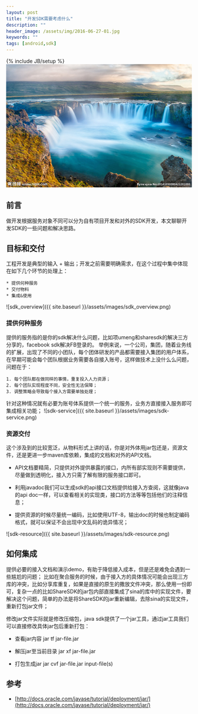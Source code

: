 ```yaml
---
layout: post
title: "开发SDK需要考虑什么"
description: ""
header_image: /assets/img/2016-06-27-01.jpg
keywords: ""
tags: [android,sdk]
---
```

{% include JB/setup %}
![img](/assets/img/2016-06-27-01.jpg)

## 前言
做开发根据服务对象不同可以分为自有项目开发和对外的SDK开发，本文聊聊开发SDK的一些问题和解决思路。

## 目标和交付
工程开发是典型的输入 + 输出；开发之前需要明确需求，在这个过程中集中体现在如下几个环节的处理上：

	* 提供何种服务
	* 交付物料
	* 集成&使用

![sdk_overview]({{ site.baseurl }}/assets/images/sdk_overview.png)

### 提供何种服务
提供的服务指的是你的sdk解决什么问题，比如项umeng和sharesdk的解决三方分享的，facebook sdk解决FB登录的。
举例来说，一个公司，集团，随着业务线的扩展，出现了不同的小团队，每个团体研发的产品都需要接入集团的用户体系，在早期可能会每个团队根据业务需要各自接入账号，这样做技术上没什么么问题，问题在于：

	1. 每个团队都在做同样的事情，重复投入人力资源；
	2. 每个团队实现程度不同，安全性无法保障；
	3. 调整策略会导致每个接入方需要单独处理；

针对这种情况就有必要为账号体系提供一个统一的服务，业务方直接接入服务即可集成相关功能；
![sdk-service]({{ site.baseurl }}/assets/images/sdk-service.png)

### 资源交付
这个涉及到的比较宽泛，从物料形式上讲的话，你是对外体用jar包还是，资源文件，还是更进一步maven库依赖，集成的文档和对外的API文档。

* API文档要精简，只提供对外提供暴露的接口，内所有部实现则不需要提供，尽量做到透明化，接入方只需了解有限的服务接口即可。

* 利用javadoc我们可以生成sdk的api接口文档提供给接入方查阅，这就像java的api doc一样，可以查看相关的实现类，接口的方法等等包括他们的注释信息；

* 提供资源的时候尽量统一编码，比如使用UTF-8，输出doc的时候也制定编码格式，就可以保证不会出现中文乱码的诡异情况；

![sdk-resource]({{ site.baseurl }}/assets/images/sdk-resource.png)

## 如何集成
提供必要的接入文档和演示demo，有助于降低接入成本，但是还是难免会遇到一些尴尬的问题；
比如在聚合服务的时候，由于接入方的具体情况可能会出现三方库的冲突，比如分享库重复，如果是直接的原生的撒放文件冲突，那么使用一份即可，复杂一点的比如ShareSDK的jar包内部直接集成了sina的库中的实现文件，要解决这个问题，简单的办法是将ShareSDK的jar重新编辑，去除sina的实现文件，重新打包jar文件；

修改jar文件实际就是修改压缩包，java sdk提供了一个jar工具，通过jar工具我们可以直接修改具体jar包后重新打包：

* 查看jar内容
jar tf jar-file.jar

* 解压jar至当前目录
jar xf jar-file.jar

* 打包生成jar
jar cvf jar-file.jar input-file(s)

## 参考
* [http://docs.oracle.com/javase/tutorial/deployment/jar/](http://docs.oracle.com/javase/tutorial/deployment/jar/)
